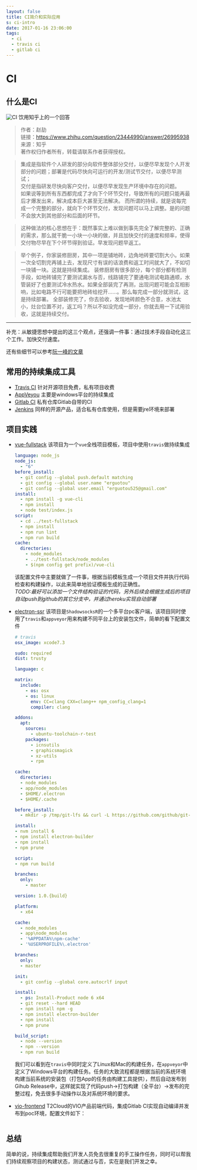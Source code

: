```yaml
---
layout: false
title: CI简介和实际应用
s: ci-intro
date: 2017-01-16 23:06:00
tags:
  - ci
  - travis ci
  - gitlab ci
---
```

# CI
## 什么是CI
![CI](https://pic2.zhimg.com/c5c8e6f40c7c133e22402c00bb7e1a25_b.png)
饮用知乎上的一个回答
> 作者：赵劼  
> 链接：https://www.zhihu.com/question/23444990/answer/26995938  
> 来源：知乎  
> 著作权归作者所有，转载请联系作者获得授权。

> 集成是指软件个人研发的部分向软件整体部分交付，以便尽早发现个人开发部分的问题；部署是代码尽快向可运行的开发/测试节交付，以便尽早测试；  
交付是指研发尽快向客户交付，以便尽早发现生产环境中存在的问题。  
如果说等到所有东西都完成了才向下个环节交付，导致所有的问题只能再最后才爆发出来，解决成本巨大甚至无法解决。
而所谓的持续，就是说每完成一个完整的部分，就向下个环节交付，发现问题可以马上调整。是的问题不会放大到其他部分和后面的环节。

> 这种做法的核心思想在于：既然事实上难以做到事先完全了解完整的、正确的需求，那么就干脆一小块一小块的做，并且加快交付的速度和频率，使得交付物尽早在下个环节得到验证。早发现问题早返工。

> 举个例子，你家装修厨房，其中一项是铺地砖，边角地砖要切割大小。如果一次全切割完再铺上去，发现尺寸有误的话浪费和返工时间就大了，不如切一块铺一块。这就是持续集成。
装修厨房有很多部分，每个部分都有检测手段，如地砖铺完了要测试漏水与否，线路铺完了要通电测试电路通顺，水管装好了也要测试冷水热水。如果全部装完了再测，出现问题可能会互相影响，比如电路不行可能要把地砖给挖开……。那么每完成一部分就测试，这是持续部署。
全部装修完了，你去验收，发现地砖颜色不合意，水池太小，灶台位置不对，返工吗？所以不如没完成一部分，你就去用一下试用验收，这就是持续交付。
--------------------
补充：从敏捷思想中提出的这三个观点，还强调一件事：通过技术手段自动化这三个工作。加快交付速度。

还有些细节可以参考[阮一峰的文章](http://www.ruanyifeng.com/blog/2015/09/continuous-integration.html)

## 常用的持续集成工具
- [Travis CI](https://travis-ci.org/) 针对开源项目免费，私有项目收费
- [AppVeyou](https://www.appveyor.com/) 主要是windows平台的持续集成
- [Gitlab CI](https://about.gitlab.com/gitlab-ci/) 私有仓库Gitlab自带的CI
- [Jenkins](https://jenkins.io/index.html) 同样的开源产品，适合私有仓库使用，但是需要jre环境来部署

## 项目实践
- [vue-fullstack](https://github.com/erguotou520/vue-fullstack)
  该项目为一个`vue`全栈项目模板，项目中使用`travis`做持续集成  
  ```yaml
  language: node_js
  node_js:
    - "6"
  before_install:
    - git config --global push.default matching
    - git config --global user.name "erguotou"
    - git config --global user.email "erguotou525@gmail.com"
  install:
    - npm install -g vue-cli
    - npm install
    - node test/index.js
  script:
    - cd ../test-fullstack
    - npm install
    - npm run lint
    - npm run build
  cache:
    directories:
      - node_modules
      - ../test-fullstack/node_modules
      - $(npm config get prefix)/vue-cli
  ```
  该配置文件中主要就做了一件事，根据当前模板生成一个项目文件并执行代码检查和构建操作，以此来简单地验证模板生成的正确性。  
  *TODO:最好可以添加一个文件结构验证的代码，另外后续会根据生成后的项目自动push到github的其它分支中，并通过heroku实现自动部署*
- [electron-ssr](https://github.com/erguotou520/electron-ssr) 该项目是`ShadowsocksR`的一个多平台pc客户端，该项目同时使用了`travis`和`appveyor`用来构建不同平台上的安装包文件，简单的看下配置文件  
  ```yaml
  # travis
  osx_image: xcode7.3

  sudo: required
  dist: trusty

  language: c

  matrix:
    include:
      - os: osx
      - os: linux
        env: CC=clang CXX=clang++ npm_config_clang=1
        compiler: clang

  addons:
    apt:
      sources:
        - ubuntu-toolchain-r-test
      packages:
        - icnsutils
        - graphicsmagick
        - xz-utils
        - rpm

  cache:
    directories:
    - node_modules
    - app/node_modules
    - $HOME/.electron
    - $HOME/.cache

  before_install:
    - mkdir -p /tmp/git-lfs && curl -L https://github.com/github/git-lfs/releases/download/v1.2.1/git-lfs-$([ "$TRAVIS_OS_NAME" == "linux" ] && echo "linux" || echo "darwin")-amd64-1.2.1.tar.gz | tar -xz -C /tmp/git-lfs --strip-components 1 && /tmp/git-lfs/git-lfs pull

  install:
  - nvm install 6
  - npm install electron-builder
  - npm install
  - npm prune

  script:
  - npm run build

  branches:
    only:
      - master
  ```

  ```yaml
  version: 1.0.{build}

  platform:
    - x64

  cache:
    - node_modules
    - app\node_modules
    - '%APPDATA%\npm-cache'
    - '%USERPROFILE%\.electron'

  branches:
    only:
    - master

  init:
    - git config --global core.autocrlf input

  install:
    - ps: Install-Product node 6 x64
    - git reset --hard HEAD
    - npm install npm -g
    - npm install electron-builder
    - npm install
    - npm prune

  build_script:
    - node --version
    - npm --version
    - npm run build
  ```
  我们可以看到在`travis`中同时定义了Linux和Mac的构建任务，在`appveyor`中定义了Windows平台的构建任务。任务的大致流程都是根据当前的系统环境构建当前系统的安装包（打包App的任务由构建工具提供），然后自动发布到Gihub Release中，这样就实现了代码push->打包构建（全平台）->发布的完整过程，免去很多手动操作以及对系统环境的要求。
- [vio-frontend]() T2Cloud的VIO产品前端代码，集成Gitlab CI实现自动编译并发布到poc环境，配置文件如下：
  ```yaml
  ```

## 总结
简单的说，持续集成帮助我们开发人员免去很重复的手工操作任务，同时可以帮我们持续观察项目的构建状态，测试通过与否，实在是我们开发之幸。
